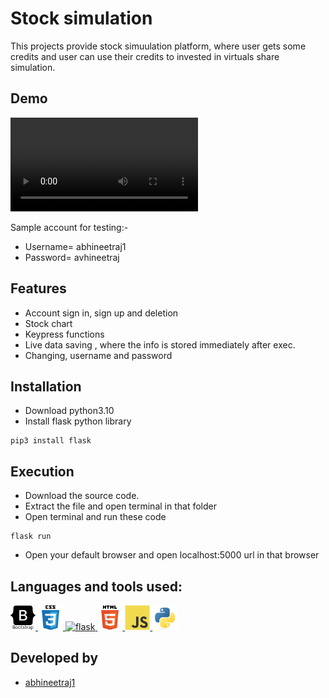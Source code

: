 # Stock simulation

This projects provide stock simuulation platform, where user gets some credits and user can use their credits to invested in virtuals share simulation.

## Demo

![Watch the video](https://github.com/abhineetraj1/stock-simulator/raw/master/sample.mp4)

Sample account for testing:-
*	Username= abhineetraj1
*	Password= avhineetraj

## Features
*	Account sign in, sign up and deletion
*	Stock chart
*	Keypress functions
*	Live data saving , where the info is stored immediately after exec.
*	Changing, username and password

## Installation

*	Download python3.10
*	Install flask python library
```
pip3 install flask
```

## Execution

*	Download the source code.
*	Extract the file and open terminal in that folder
*	Open terminal and run these code
```
flask run
```
*	Open your default browser and open localhost:5000 url in that browser

## Languages and tools used:
<p align="left"> <a href="https://getbootstrap.com" target="_blank" rel="noreferrer"> <img src="https://raw.githubusercontent.com/devicons/devicon/master/icons/bootstrap/bootstrap-plain-wordmark.svg" alt="bootstrap" width="40" height="40"/> </a> <a href="https://www.w3schools.com/css/" target="_blank" rel="noreferrer"> <img src="https://raw.githubusercontent.com/devicons/devicon/master/icons/css3/css3-original-wordmark.svg" alt="css3" width="40" height="40"/> </a> <a href="https://flask.palletsprojects.com/" target="_blank" rel="noreferrer"> <img src="https://www.vectorlogo.zone/logos/pocoo_flask/pocoo_flask-icon.svg" alt="flask" width="40" height="40"/> </a> <a href="https://www.w3.org/html/" target="_blank" rel="noreferrer"> <img src="https://raw.githubusercontent.com/devicons/devicon/master/icons/html5/html5-original-wordmark.svg" alt="html5" width="40" height="40"/> </a> <a href="https://developer.mozilla.org/en-US/docs/Web/JavaScript" target="_blank" rel="noreferrer"> <img src="https://raw.githubusercontent.com/devicons/devicon/master/icons/javascript/javascript-original.svg" alt="javascript" width="40" height="40"/> </a> <a href="https://www.python.org" target="_blank" rel="noreferrer"> <img src="https://raw.githubusercontent.com/devicons/devicon/master/icons/python/python-original.svg" alt="python" width="40" height="40"/> </a> </p>

## Developed by
*	[abhineetraj1](http://github.com/abhineetraj1)